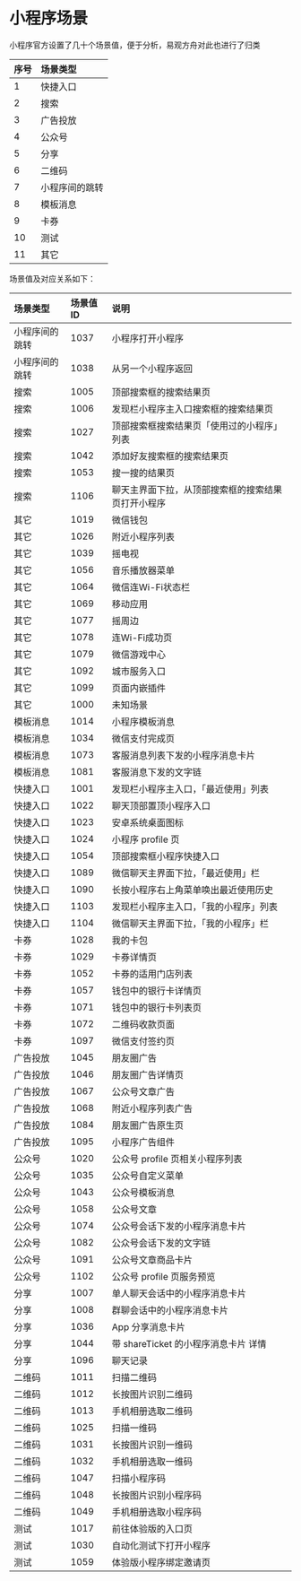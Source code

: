 # 小程序场景

小程序官方设置了几十个场景值，便于分析，易观方舟对此也进行了归类

| 序号 | 场景类型 |
| :--- | :--- |
| 1 | 快捷入口 |
| 2 | 搜索 |
| 3 | 广告投放 |
| 4 | 公众号 |
| 5 | 分享 |
| 6 | 二维码 |
| 7 | 小程序间的跳转 |
| 8 | 模板消息 |
| 9 | 卡券 |
| 10 | 测试 |
| 11 | 其它 |

场景值及对应关系如下：

| 场景类型 | 场景值ID | 说明 |
| :--- | :--- | :--- |
| 小程序间的跳转 | 1037 | 小程序打开小程序 |
| 小程序间的跳转 | 1038 | 从另一个小程序返回 |
| 搜索 | 1005 | 顶部搜索框的搜索结果页 |
| 搜索 | 1006 | 发现栏小程序主入口搜索框的搜索结果页 |
| 搜索 | 1027 | 顶部搜索框搜索结果页「使用过的小程序」列表 |
| 搜索 | 1042 | 添加好友搜索框的搜索结果页 |
| 搜索 | 1053 | 搜一搜的结果页 |
| 搜索 | 1106 | 聊天主界面下拉，从顶部搜索框的搜索结果页打开小程序 |
| 其它 | 1019 | 微信钱包 |
| 其它 | 1026 | 附近小程序列表 |
| 其它 | 1039 | 摇电视 |
| 其它 | 1056 | 音乐播放器菜单 |
| 其它 | 1064 | 微信连Wi-Fi状态栏 |
| 其它 | 1069 | 移动应用 |
| 其它 | 1077 | 摇周边 |
| 其它 | 1078 | 连Wi-Fi成功页 |
| 其它 | 1079 | 微信游戏中心 |
| 其它 | 1092 | 城市服务入口 |
| 其它 | 1099 | 页面内嵌插件 |
| 其它 | 1000 | 未知场景 |
| 模板消息 | 1014 | 小程序模板消息 |
| 模板消息 | 1034 | 微信支付完成页 |
| 模板消息 | 1073 | 客服消息列表下发的小程序消息卡片 |
| 模板消息 | 1081 | 客服消息下发的文字链 |
| 快捷入口 | 1001 | 发现栏小程序主入口，「最近使用」列表 |
| 快捷入口 | 1022 | 聊天顶部置顶小程序入口 |
| 快捷入口 | 1023 | 安卓系统桌面图标 |
| 快捷入口 | 1024 | 小程序 profile 页 |
| 快捷入口 | 1054 | 顶部搜索框小程序快捷入口 |
| 快捷入口 | 1089 | 微信聊天主界面下拉，「最近使用」栏 |
| 快捷入口 | 1090 | 长按小程序右上角菜单唤出最近使用历史 |
| 快捷入口 | 1103 | 发现栏小程序主入口，「我的小程序」列表 |
| 快捷入口 | 1104 | 微信聊天主界面下拉，「我的小程序」栏 |
| 卡券 | 1028 | 我的卡包 |
| 卡券 | 1029 | 卡券详情页 |
| 卡券 | 1052 | 卡券的适用门店列表 |
| 卡券 | 1057 | 钱包中的银行卡详情页 |
| 卡券 | 1071 | 钱包中的银行卡列表页 |
| 卡券 | 1072 | 二维码收款页面 |
| 卡券 | 1097 | 微信支付签约页 |
| 广告投放 | 1045 | 朋友圈广告 |
| 广告投放 | 1046 | 朋友圈广告详情页 |
| 广告投放 | 1067 | 公众号文章广告 |
| 广告投放 | 1068 | 附近小程序列表广告 |
| 广告投放 | 1084 | 朋友圈广告原生页 |
| 广告投放 | 1095 | 小程序广告组件 |
| 公众号 | 1020 | 公众号 profile 页相关小程序列表 |
| 公众号 | 1035 | 公众号自定义菜单 |
| 公众号 | 1043 | 公众号模板消息 |
| 公众号 | 1058 | 公众号文章 |
| 公众号 | 1074 | 公众号会话下发的小程序消息卡片 |
| 公众号 | 1082 | 公众号会话下发的文字链 |
| 公众号 | 1091 | 公众号文章商品卡片 |
| 公众号 | 1102 | 公众号 profile 页服务预览 |
| 分享 | 1007 | 单人聊天会话中的小程序消息卡片 |
| 分享 | 1008 | 群聊会话中的小程序消息卡片 |
| 分享 | 1036 | App 分享消息卡片 |
| 分享 | 1044 | 带 shareTicket 的小程序消息卡片 详情 |
| 分享 | 1096 | 聊天记录 |
| 二维码 | 1011 | 扫描二维码 |
| 二维码 | 1012 | 长按图片识别二维码 |
| 二维码 | 1013 | 手机相册选取二维码 |
| 二维码 | 1025 | 扫描一维码 |
| 二维码 | 1031 | 长按图片识别一维码 |
| 二维码 | 1032 | 手机相册选取一维码 |
| 二维码 | 1047 | 扫描小程序码 |
| 二维码 | 1048 | 长按图片识别小程序码 |
| 二维码 | 1049 | 手机相册选取小程序码 |
| 测试 | 1017 | 前往体验版的入口页 |
| 测试 | 1030 | 自动化测试下打开小程序 |
| 测试 | 1059 | 体验版小程序绑定邀请页 |

### 

